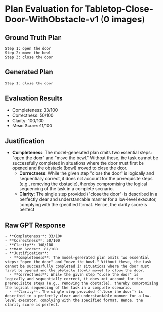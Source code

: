 # Plan Evaluation for Tabletop-Close-Door-WithObstacle-v1 (0 images)

## Ground Truth Plan
```
Step 1: open the door
Step 2: move the bowl
Step 3: close the door
```

## Generated Plan
```
Step 1: close the door
```

## Evaluation Results
- Completeness: 33/100
- Correctness: 50/100
- Clarity: 100/100
- Mean Score: 61/100

## Justification
- **Completeness**: The model-generated plan omits two essential steps: "open the door" and "move the bowl." Without these, the task cannot be successfully completed in situations where the door must first be opened and the obstacle (bowl) moved to close the door.  
  - **Correctness**: While the given step "close the door" is logically and sequentially correct, it does not account for the prerequisite steps (e.g., removing the obstacle), thereby compromising the logical sequencing of the task in a complete scenario.  
  - **Clarity**: The single step provided ("close the door") is described in a perfectly clear and understandable manner for a low-level executor, complying with the specified format. Hence, the clarity score is perfect

## Raw GPT Response
```
- **Completeness**: 33/100  
- **Correctness**: 50/100  
- **Clarity**: 100/100  
- **Mean Score**: 61/100  
- **Justification**:  
  - **Completeness**: The model-generated plan omits two essential steps: "open the door" and "move the bowl." Without these, the task cannot be successfully completed in situations where the door must first be opened and the obstacle (bowl) moved to close the door.  
  - **Correctness**: While the given step "close the door" is logically and sequentially correct, it does not account for the prerequisite steps (e.g., removing the obstacle), thereby compromising the logical sequencing of the task in a complete scenario.  
  - **Clarity**: The single step provided ("close the door") is described in a perfectly clear and understandable manner for a low-level executor, complying with the specified format. Hence, the clarity score is perfect.
```
